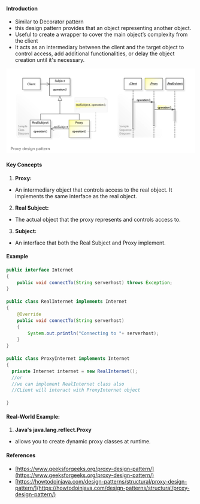 #### Introduction

* Similar to Decorator pattern
* this design pattern provides that an object representing another object.
* Useful to create a wrapper to cover the main object’s complexity from the client
* It acts as an intermediary between the client and the target object to control access, add additional functionalities, or delay the object creation until it's necessary.

![Design](../images/ProxyArchitecture.png)

#### Key Concepts

1. **Proxy:**

* An intermediary object that controls access to the real object. It implements the same interface as the real object.

2. **Real Subject:**

* The actual object that the proxy represents and controls access to.

3. **Subject:**

* An interface that both the Real Subject and Proxy implement.


#### Example

```java
public interface Internet 
{ 
	public void connectTo(String serverhost) throws Exception; 
} 

public class RealInternet implements Internet 
{ 
	@Override
	public void connectTo(String serverhost) 
	{ 
		System.out.println("Connecting to "+ serverhost); 
	} 
}

public class ProxyInternet implements Internet 
{
  private Internet internet = new RealInternet(); 
  //or
  //we can implement RealInternet class also
  //CLient will interact with ProxyInternet object

}
```

#### Real-World Example: 

1. **Java's java.lang.reflect.Proxy**

* allows you to create dynamic proxy classes at runtime.



#### References

* [https://www.geeksforgeeks.org/proxy-design-pattern/](https://www.geeksforgeeks.org/proxy-design-pattern/)
* [https://howtodoinjava.com/design-patterns/structural/proxy-design-pattern/](https://howtodoinjava.com/design-patterns/structural/proxy-design-pattern/)